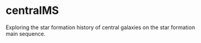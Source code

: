# centralMS
Exploring the star formation history of central galaxies on the star formation main sequence.
